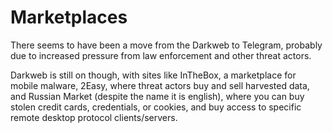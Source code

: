 # Marketplaces

There seems to have been a move from the Darkweb to Telegram, probably due to increased pressure from law enforcement and other threat actors.

Darkweb is still on though, with sites like InTheBox, a marketplace for mobile malware, 2Easy, where threat actors buy and sell harvested data, 
 and Russian Market (despite the name it is english), where you can buy stolen credit cards, credentials, or cookies, and buy access to specific remote desktop protocol clients/servers.
